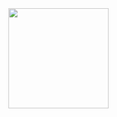 <div align="center">
  <img height="200" src="https://cdn.discordapp.com/attachments/1138151911523098706/1256999515370557480/messagif.gif?ex=6682cf86&is=66817e06&hm=557f602c50dbaa932131d703d1633c1e4430c87d5f098bb49f6c1a3f0b813c74&"  />
</div>
